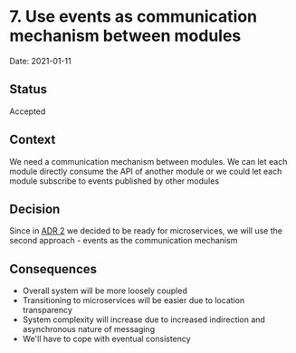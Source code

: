 # 7. Use events as communication mechanism between modules

Date: 2021-01-11

## Status

Accepted

## Context

We need a communication mechanism between modules. We can let each module directly consume the API of another module or
we could let each module subscribe to events published by other modules   

## Decision

Since in [ADR 2](0002-start-with-modular-monolith-backend.md) we decided to be ready for microservices, we will use the 
second approach - events as the communication mechanism

## Consequences

- Overall system will be more loosely coupled
- Transitioning to microservices will be easier due to location transparency
- System complexity will increase due to increased indirection and asynchronous nature of messaging
- We'll have to cope with eventual consistency
